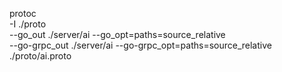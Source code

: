 protoc \
 -I ./proto \
 --go_out ./server/ai --go_opt=paths=source_relative \
 --go-grpc_out ./server/ai --go-grpc_opt=paths=source_relative \
 ./proto/ai.proto
